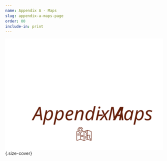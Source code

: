 ```yaml
---
name: Appendix A - Maps
slug: appendix-a-maps-page
order: 00
include-in: print
---
```


![Maps](Maps.svg){.size-cover}